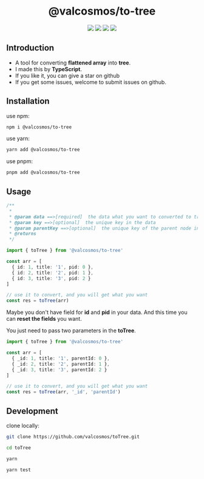<h1 align="center">@valcosmos/to-tree</h1>

<div align="center">

  <img src="https://img.shields.io/badge/build-passing-informational?style=for-the-badge&logo=GitHub&color=181717" />

  <img src="https://img.shields.io/badge/Node.js-v16.15.0-informational?style=for-the-badge&logo=Node.js&color=339933" />

  <img src="https://img.shields.io/badge/TypeScript-v4.6.4-informational?style=for-the-badge&logo=TypeScript&color=3178C6" />

  <img src="https://img.shields.io/badge/License-MIT-green.svg?style=for-the-badge" />
  
</div>

## Introduction

- A tool for converting **flattened array** into **tree**.
- I made this by **TypeScript**.
- If you like it, you can give a star on github
- If you get some issues, welcome to submit issues on github.

## Installation

use npm:

```sh
npm i @valcosmos/to-tree
```

use yarn:

```sh
yarn add @valcosmos/to-tree
```

use pnpm:

```sh
pnpm add @valcosmos/to-tree
```

## Usage

```ts
/**
 *
 * @param data ==>[required]  the data what you want to converted to tree
 * @param key ==>[optional]  the unique key in the data
 * @param parentKey ==>[optional]  the unique key of the parent node in the data
 * @returns
 */

import { toTree } from '@valcosmos/to-tree'

const arr = [
  { id: 1, title: '1', pid: 0 },
  { id: 2, title: '2', pid: 1 },
  { id: 3, title: '3', pid: 2 }
]

// use it to convert, and you will get what you want
const res = toTree(arr)
```

Maybe you don't have field for **id** and **pid** in your data. And this time you can **reset the fields** you want.

You just need to pass two parameters in the **toTree**.

```ts
import { toTree } from '@valcosmos/to-tree'

const arr = [
  { _id: 1, title: '1', parentId: 0 },
  { _id: 2, title: '2', parentId: 1 },
  { _id: 3, title: '3', parentId: 2 }
]

// use it to convert, and you will get what you want
const res = toTree(arr, '_id', 'parentId')
```

## Development

clone locally:

```sh
git clone https://github.com/valcosmos/toTree.git

cd toTree

yarn

yarn test
```

